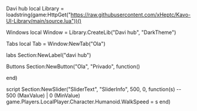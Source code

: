 Davi hub
local Library = loadstring(game:HttpGet("https://raw.githubusercontent.com/xHeptc/Kavo-UI-Library/main/source.lua"))()

Windows
local Window = Library.CreateLib("Davi hub", "DarkTheme")

Tabs
local Tab = Window:NewTab("Ola")

labs
Section:NewLabel("davi hub")

Buttons
Section:NewButton("Ola", "Privado", function()

end)

script
Section:NewSlider("SliderText", "SliderInfo", 500, 0, function(s) -- 500 (MaxValue) | 0 (MinValue)
game.Players.LocalPlayer.Character.Humanoid.WalkSpeed = s
end)
